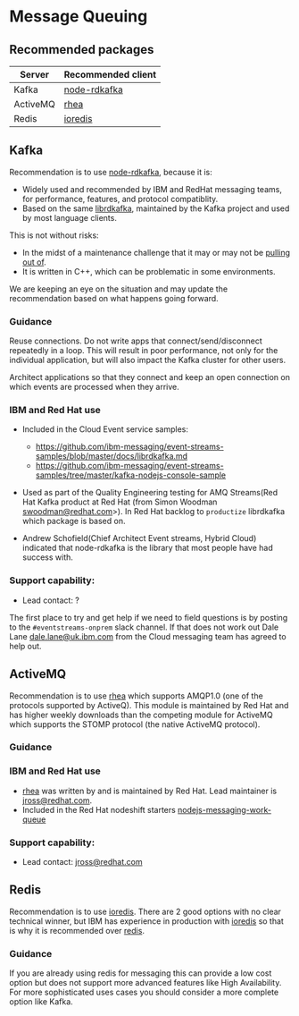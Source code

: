 # Message Queuing

## Recommended packages

| Server       |  Recommended client        |
|--------------|----------------------------|
|Kafka         |  [node-rdkafka][]          |
|ActiveMQ      |  [rhea][]                  |
|Redis         |  [ioredis][]               |

## Kafka

Recommendation is to use [node-rdkafka][], because it is:
- Widely used and recommended by IBM and RedHat messaging teams,
  for performance, features, and protocol compatiblity.
- Based on the same [librdkafka](https://github.com/edenhill/librdkafka),
  maintained by the Kafka project and used by most language clients.

This is not without risks:
- In the midst of a maintenance challenge that it may or may not be
  [pulling out of](https://github.com/Blizzard/node-rdkafka/issues/628).
- It is written in C++, which can be problematic in some environments.

We are keeping an eye on the situation and may update the recommendation
based on what happens going forward.

### Guidance

Reuse connections. Do not write apps that connect/send/disconnect
repeatedly in a loop. This will result in poor performance, not only for the
individual application, but will also impact the Kafka cluster for other users. 

Architect applications so that they connect and keep
an open connection on which events are processed when they arrive.

### IBM and Red Hat use

* Included in the Cloud Event service samples:
  - https://github.com/ibm-messaging/event-streams-samples/blob/master/docs/librdkafka.md
  - https://github.com/ibm-messaging/event-streams-samples/tree/master/kafka-nodejs-console-sample

* Used as part of the Quality Engineering testing for AMQ Streams(Red Hat Kafka product
  at Red Hat (from Simon Woodman swoodman@redhat.com>). In Red Hat backlog to `productize`
  librdkafka which package is based on.
  
* Andrew Schofield(Chief Architect Event streams, Hybrid Cloud) indicated that node-rdkafka is
  the library that most people have had success with.

### Support capability:

* Lead contact: ?

The first place to try and get help if we need to field questions is by posting to the
`#eventstreams-onprem` slack channel. If that does not work out Dale Lane <dale.lane@uk.ibm.com>
from the Cloud messaging team has agreed to help out.

## ActiveMQ

Recommendation is to use [rhea][] which supports AMQP1.0 
(one of the protocols supported by ActiveQ). This module is maintained by Red Hat and has
higher weekly downloads than the competing module for ActiveMQ which supports the STOMP 
protocol (the native ActiveMQ protocol).

### Guidance

### IBM and Red Hat use

- [rhea][] was written by and is maintained by Red Hat. Lead maintainer is jross@redhat.com.
- Included in the Red Hat nodeshift starters [nodejs-messaging-work-queue](https://github.com/nodeshift-starters/nodejs-messaging-work-queue/blob/master/frontend)

### Support capability:

* Lead contact: jross@redhat.com

## Redis

Recommendation is to use [ioredis][].
There are 2 good options with no clear technical winner, but IBM has experience
in production with [ioredis][] so that is why it is recommended over [redis][].

### Guidance

If you are already using redis for messaging this can provide a low cost option
but does not support more advanced features like High Availability. For more
sophisticated uses cases you should consider a more complete option like Kafka.

[@stomp/stompjs]: https://www.npmjs.com/package/@stomp/stompjs
[amqplib]: https://www.npmjs.com/package/amqplib
[ioredis]: https://www.npmjs.com/package/ioredis
[node-rdkafka]: https://www.npmjs.com/package/node-rdkafka
[redis]: https://www.npmjs.com/package/redis
[ioredis]: https://www.npmjs.com/package/ioredis
[rhea]: https://www.npmjs.com/package/rhea
